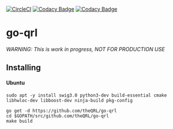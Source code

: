 [![CircleCI](https://circleci.com/gh/theQRL/go-qrl.svg?style=shield)](https://circleci.com/gh/theQRL/go-qrl)
[![Codacy Badge](https://api.codacy.com/project/badge/Coverage/46d5220277074dc59bb05a15567ec5c5)](https://www.codacy.com/app/qrl/go-qrl?utm_source=github.com&utm_medium=referral&utm_content=theQRL/go-qrl&utm_campaign=Badge_Coverage)
[![Codacy Badge](https://api.codacy.com/project/badge/Grade/46d5220277074dc59bb05a15567ec5c5)](https://www.codacy.com/app/qrl/go-qrl?utm_source=github.com&amp;utm_medium=referral&amp;utm_content=theQRL/go-qrl&amp;utm_campaign=Badge_Grade)
# go-qrl
*WARNING: This is work in progress, NOT FOR PRODUCTION USE*

## Installing

#### Ubuntu
```
sudo apt -y install swig3.0 python3-dev build-essential cmake libhwloc-dev libboost-dev ninja-build pkg-config

go get -d https://github.com/theQRL/go-qrl
cd $GOPATH/src/github.com/theQRL/go-qrl
make build
````

